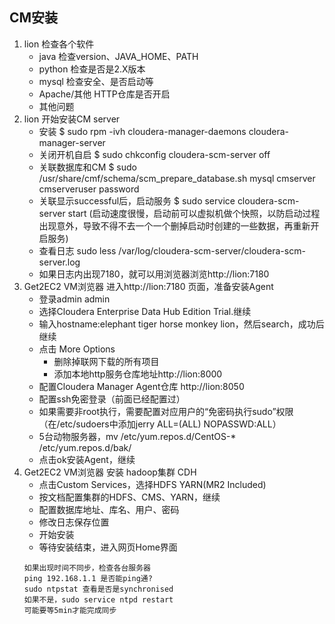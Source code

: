 ## CM安装

1. lion 检查各个软件
	- java 检查version、JAVA_HOME、PATH
	- python 检查是否是2.X版本
	- mysql 检查安全、是否启动等
	- Apache/其他 HTTP仓库是否开启
	- 其他问题
2. lion 开始安装CM server
	 - 安装 $ sudo rpm -ivh cloudera-manager-daemons cloudera-manager-server
	 - 关闭开机自启 $ sudo chkconfig cloudera-scm-server off 
	 - 关联数据库和CM $ sudo /usr/share/cmf/schema/scm_prepare_database.sh mysql cmserver cmserveruser password
	 - 关联显示successful后，启动服务 $ sudo service cloudera-scm-server start (启动速度很慢，启动前可以虚拟机做个快照，以防启动过程出现意外，导致不得不去一个一个删掉启动时创建的一些数据，再重新开启服务)
	 - 查看日志 sudo less /var/log/cloudera-scm-server/cloudera-scm-server.log
	 - 如果日志内出现7180，就可以用浏览器浏览http://lion:7180
3. Get2EC2 VM浏览器 进入http://lion:7180 页面，准备安装Agent
	- 登录admin admin
	- 选择Cloudera Enterprise Data Hub Edition Trial.继续
	- 输入hostname:elephant tiger horse monkey lion，然后search，成功后继续
	- 点击 More Options 
		- 删除掉联网下载的所有项目
		- 添加本地http服务仓库地址http://lion:8000
	- 配置Cloudera Manager Agent仓库 http://lion:8050
	- 配置ssh免密登录（前面已经配置过）
	- 如果需要非root执行，需要配置对应用户的“免密码执行sudo”权限（在/etc/sudoers中添加jerry   ALL=(ALL)       NOPASSWD:ALL）
	- 5台动物服务器，mv /etc/yum.repos.d/CentOS-* /etc/yum.repos.d/bak/
	- 点击ok安装Agent，继续
4. Get2EC2 VM浏览器 安装 hadoop集群 CDH
	- 点击Custom	Services，选择HDFS YARN(MR2 Included)
	- 按文档配置集群的HDFS、CMS、YARN，继续
	- 配置数据库地址、库名、用户、密码
	- 修改日志保存位置
	- 开始安装
	- 等待安装结束，进入网页Home界面
	```
	如果出现时间不同步，检查各台服务器
	ping 192.168.1.1 是否能ping通?
	sudo ntpstat 查看是否是synchronised
	如果不是，sudo service ntpd restart
	可能要等5min才能完成同步
	```
